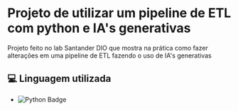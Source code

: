 # Projeto de utilizar um pipeline de ETL com python e IA's generativas

Projeto feito no lab Santander DIO que mostra na prática como fazer alterações em uma pipeline de ETL fazendo o uso de IA's generativas

## 💻 Linguagem utilizada
- ![Python Badge](https://img.shields.io/badge/Python-FFD43B?style=for-the-badge&logo=python&logoColor=blue)

